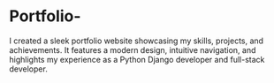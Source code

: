 # Portfolio-
I created a sleek portfolio website showcasing my skills, projects, and achievements. It features a modern design, intuitive navigation, and highlights my experience as a Python Django developer and full-stack developer.
